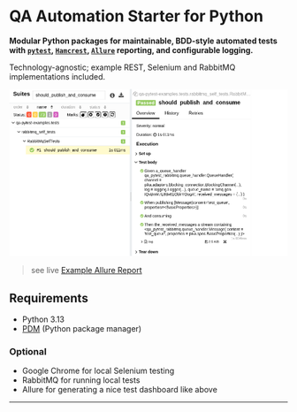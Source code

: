 # QA Automation Starter for Python


**Modular Python packages for maintainable, BDD-style automated tests with [`pytest`](https://docs.pytest.org/), [`Hamcrest`](https://hamcrest.org/), [`Allure`](https://docs.qameta.io/allure/) reporting, and configurable logging.**

Technology-agnostic; example REST, Selenium and RabbitMQ implementations included.

![Allure BDD Example](images/allure-bdd-example.png)

> see live [Example Allure Report](reports/index.html)

## Requirements

- Python 3.13
- [PDM](https://pdm-project.org) (Python package manager)

### Optional
- Google Chrome for local Selenium testing
- RabbitMQ for running local tests
- Allure for generating a nice test dashboard like above

---
